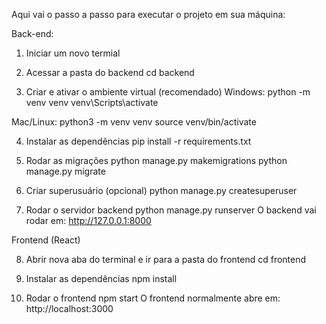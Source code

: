 Aqui vai o passo a passo para executar o projeto em sua máquina:

Back-end:
1. Iniciar um novo termial

2. Acessar a pasta do backend
cd backend

3. Criar e ativar o ambiente virtual (recomendado)
Windows:
python -m venv venv
venv\Scripts\activate

Mac/Linux:
python3 -m venv venv
source venv/bin/activate

4. Instalar as dependências
pip install -r requirements.txt

5. Rodar as migrações
python manage.py makemigrations
python manage.py migrate

6. Criar superusuário (opcional)
python manage.py createsuperuser

7. Rodar o servidor backend
python manage.py runserver
O backend vai rodar em: http://127.0.0.1:8000

Frontend (React)

8. Abrir nova aba do terminal e ir para a pasta do frontend
cd frontend

9. Instalar as dependências
npm install

10. Rodar o frontend
npm start
O frontend normalmente abre em: http://localhost:3000